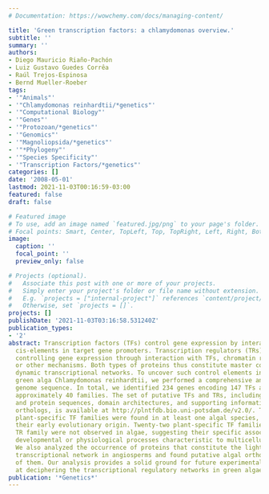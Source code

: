 ```yaml
---
# Documentation: https://wowchemy.com/docs/managing-content/

title: 'Green transcription factors: a chlamydomonas overview.'
subtitle: ''
summary: ''
authors:
- Diego Mauricio Riaño-Pachón
- Luiz Gustavo Guedes Corrêa
- Raúl Trejos-Espinosa
- Bernd Mueller-Roeber
tags:
- '"Animals"'
- '"Chlamydomonas reinhardtii/*genetics"'
- '"Computational Biology"'
- '"Genes"'
- '"Protozoan/*genetics"'
- '"Genomics"'
- '"Magnoliopsida/*genetics"'
- '"*Phylogeny"'
- '"Species Specificity"'
- '"Transcription Factors/*genetics"'
categories: []
date: '2008-05-01'
lastmod: 2021-11-03T00:16:59-03:00
featured: false
draft: false

# Featured image
# To use, add an image named `featured.jpg/png` to your page's folder.
# Focal points: Smart, Center, TopLeft, Top, TopRight, Left, Right, BottomLeft, Bottom, BottomRight.
image:
  caption: ''
  focal_point: ''
  preview_only: false

# Projects (optional).
#   Associate this post with one or more of your projects.
#   Simply enter your project's folder or file name without extension.
#   E.g. `projects = ["internal-project"]` references `content/project/deep-learning/index.md`.
#   Otherwise, set `projects = []`.
projects: []
publishDate: '2021-11-03T03:16:58.531240Z'
publication_types:
- '2'
abstract: Transcription factors (TFs) control gene expression by interacting with
  cis-elements in target gene promoters. Transcription regulators (TRs) assist in
  controlling gene expression through interaction with TFs, chromatin remodeling,
  or other mechanisms. Both types of proteins thus constitute master controllers of
  dynamic transcriptional networks. To uncover such control elements in the photosynthetic
  green alga Chlamydomonas reinhardtii, we performed a comprehensive analysis of its
  genome sequence. In total, we identified 234 genes encoding 147 TFs and 87 TRs of
  approximately 40 families. The set of putative TFs and TRs, including their transcript
  and protein sequences, domain architectures, and supporting information about putative
  orthologs, is available at http://plntfdb.bio.uni-potsdam.de/v2.0/. Twelve of 34
  plant-specific TF families were found in at least one algal species, indicating
  their early evolutionary origin. Twenty-two plant-specific TF families and one plant-specific
  TR family were not observed in algae, suggesting their specific association with
  developmental or physiological processes characteristic to multicellular plants.
  We also analyzed the occurrence of proteins that constitute the light-regulated
  transcriptional network in angiosperms and found putative algal orthologs for most
  of them. Our analysis provides a solid ground for future experimental studies aiming
  at deciphering the transcriptional regulatory networks in green algae.
publication: '*Genetics*'
---
```

